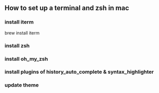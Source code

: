 ## How to set up a terminal and zsh in mac

### install iterm
brew install iterm

### install zsh

### install oh_my_zsh

### install plugins of history_auto_complete & syntax_highlighter

### update theme
